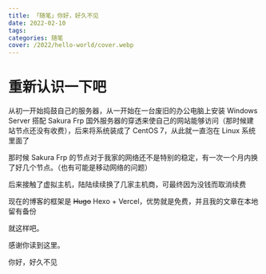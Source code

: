 ```yaml
---
title: 「随笔」你好，好久不见
date: 2022-02-10
tags:
categories: 随笔
cover: /2022/hello-world/cover.webp
---
```


# 重新认识一下吧

从初一开始捣鼓自己的服务器，从一开始在一台废旧的办公电脑上安装 Windows Server 搭配 Sakura Frp 国外服务器的穿透来使自己的网站能够访问（那时候建站节点还没有收费），后来将系统装成了 CentOS 7，从此就一直泡在 Linux 系统里面了

那时候 Sakura Frp 的节点对于我家的网络还不是特别的稳定，有一次一个月内换了好几个节点。（也有可能是移动网络的问题）

后来接触了虚拟主机，陆陆续续换了几家主机商，可最终因为没钱而取消续费

现在的博客的框架是 ~~Hugo~~ Hexo + Vercel，优势就是免费，并且我的文章在本地留有备份

就这样吧。

感谢你读到这里。

你好，好久不见
